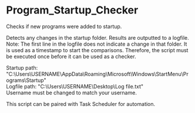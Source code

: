 # Program_Startup_Checker
Checks if new programs were added to startup.

Detects any changes in the startup folder. Results are outputted to a logfile. \
Note: The first line in the logfile does not indicate a change in that folder. It is used as a timestamp to start the comparisons. Therefore, the script must be executed once before it can be used as a checker.

Startup path: "C:\Users\USERNAME\AppData\Roaming\Microsoft\Windows\StartMenu\Programs\Startup" \
Logfile path: "C:\Users\USERNAME\Desktop\Log file.txt" \
Username must be changed to match your username.

This script can be paired with Task Scheduler for automation. 
